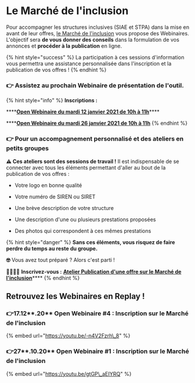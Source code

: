 # Le Marché de l'inclusion

Pour accompagner les structures inclusives \(SIAE et STPA\) dans la mise en avant de leur offres, [le Marché de l'inclusion](../le-marche-de-linclusion.md) vous propose des Webinaires. L'objectif sera **de vous donner des conseils** dans la formulation de vos annonces et **procéder à la publication** en ligne.

{% hint style="success" %}
La participation à ces sessions d'information vous permettra une assistance personnalisée dans l'inscription et la publication de vos offres !
{% endhint %}

### 👉 Assistez au prochain Webinaire de présentation de l'outil.

{% hint style="info" %}
**Inscriptions :**

\*\*\*\*[**Open Webinaire du mardi 12 janvier 2021 de 10h à 11h**](https://app.livestorm.co/itou/open-webinaire-de-rentree-le-marche-de-linclusion)\*\*\*\*

\*\*\*\*[**Open Webinaire du mardi 26 janvier 2021 de 10h à 11h**](https://app.livestorm.co/itou/open-webinaire-6-le-marche-de-linclusion)
{% endhint %}

### 👉 Pour un accompagnement personnalisé et des ateliers en petits groupes

**⚠︎ Ces ateliers sont des sessions de travail !** Il est indispensable de se connecter avec tous les éléments permettant d'aller au bout de la publication de vos offres : 

 - Votre logo en bonne qualité

- Votre numéro de SIREN ou SIRET

- Une brève description de votre structure

- Une description d'une ou plusieurs prestations proposées

- Des photos qui correspondent à ces mêmes prestations

{% hint style="danger" %}
**Sans ces éléments, vous risquez de faire perdre du temps au reste du groupe.** 

**🤓** Vous avez tout préparé ? Alors c'est parti !

👩‍💻🧑‍💻 **Inscrivez-vous :** [**Atelier Publication d'une offre sur le Marché de l'inclusion**](https://calendly.com/sophie-beta-gouv/atelier-publication-d-une-offre-sur-le-marche)\*\*\*\*
{% endhint %}

## Retrouvez les Webinaires en Replay !

### 👉17.12**.20** Open Webinaire \#4 : Inscription sur le Marché de l'inclusion

{% embed url="https://youtu.be/-n4V2Fzrh\_8" %}



### 👉27**.10.20** Open Webinaire \#1 : Inscription sur le Marché de l'inclusion

{% embed url="https://youtu.be/gtGP\_aEIYRQ" %}

